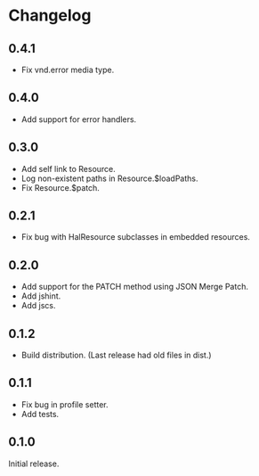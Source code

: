 # Changelog

## 0.4.1

- Fix vnd.error media type.

## 0.4.0

- Add support for error handlers.

## 0.3.0

- Add self link to Resource.
- Log non-existent paths in Resource.$loadPaths.
- Fix Resource.$patch.

## 0.2.1

- Fix bug with HalResource subclasses in embedded resources.

## 0.2.0

- Add support for the PATCH method using JSON Merge Patch.
- Add jshint.
- Add jscs.

## 0.1.2

- Build distribution. (Last release had old files in dist.)

## 0.1.1

- Fix bug in profile setter.
- Add tests.

## 0.1.0

Initial release.

